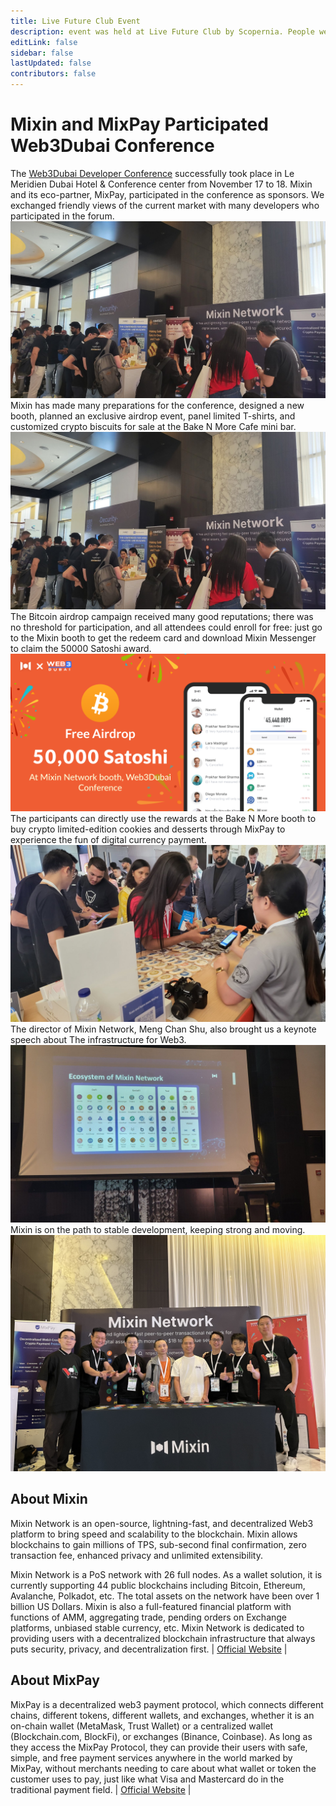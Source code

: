 ```yaml
---
title: Live Future Club Event
description: event was held at Live Future Club by Scopernia. People were gathering together to share their thoughts about crypto. Scopernia expressed that they are looking at launching a web3 portal called Imagine3.
editLink: false
sidebar: false
lastUpdated: false
contributors: false
---
```


# Mixin and MixPay Participated Web3Dubai Conference
The [Web3Dubai Developer Conference](https://www.web3dubai.org) successfully took place in Le Meridien Dubai Hotel & Conference center from November 17 to 18. Mixin and its eco-partner, MixPay, participated in the conference as sponsors. We exchanged friendly views of the current market with many developers who participated in the forum. 
![day1](./day1-3.JPG)
Mixin has made many preparations for the conference, designed a new booth, planned an exclusive airdrop event, panel limited T-shirts, and customized crypto biscuits for sale at the Bake N More Cafe mini bar.
![booth](./day1-3.JPG)
The Bitcoin airdrop campaign received many good reputations; there was no threshold for participation, and all attendees could enroll for free: just go to the Mixin booth to get the redeem card and download Mixin Messenger to claim the 50000 Satoshi award.  
![airdrop](./AirdropTwitter.png)
The participants can directly use the rewards at the Bake N More booth to buy crypto limited-edition cookies and desserts through MixPay to experience the fun of digital currency payment. 
![cookies](./day1-2.JPG)
The director of Mixin Network, Meng Chan Shu, also brought us a keynote speech about The infrastructure for Web3.
![keynote](./keynote2.jpg)
Mixin is on the path to stable development, keeping strong and moving.
![end](./web3end.jpg)

## About Mixin
Mixin Network is an open-source, lightning-fast, and decentralized Web3 platform to bring speed and scalability to the blockchain. Mixin allows blockchains to gain millions of TPS, sub-second final confirmation, zero transaction fee, enhanced privacy and unlimited extensibility.

Mixin Network is a PoS network with 26 full nodes. As a wallet solution, it is currently supporting 44 public blockchains including Bitcoin, Ethereum, Avalanche, Polkadot, etc. The total assets on the network have been over 1 billion US Dollars. Mixin is also a full-featured financial platform with functions of AMM, aggregating trade, pending orders on Exchange platforms, unbiased stable currency, etc. Mixin Network is dedicated to providing users with a decentralized blockchain infrastructure that always puts security, privacy, and decentralization first. 
| [Official Website](https://mixin.one/) | 

## About MixPay 

MixPay is a decentralized web3 payment protocol, which connects different chains, different tokens, different wallets, and exchanges, whether it is an on-chain wallet (MetaMask, Trust Wallet) or a centralized wallet (Blockchain.com, BlockFi), or exchanges (Binance, Coinbase). As long as they access the MixPay Protocol, they can provide their users with safe, simple, and free payment services anywhere in the world marked by MixPay, without merchants needing to care about what wallet or token the customer uses to pay, just like what Visa and Mastercard do in the traditional payment field. 
| [Official Website](https://mixpay.me/) |